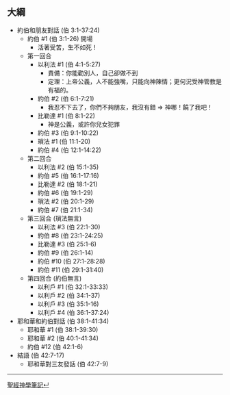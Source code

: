 ## 大綱
- 約伯和朋友對話 (伯 3:1-37:24)
	- 約伯 #1 (伯 3:1-26) 開場
		- 活著受苦，生不如死！
	- 第一回合
		- 以利法 #1 (伯 4:1-5:27)
			- 責備：你能勸別人，自己卻做不到
			- 定理：上帝公義，人不能強嘴，只能向神陳情；更何況受神管教是有福的。
		- 約伯 #2 (伯 6:1-7:21)
			- 我忍不下去了，你們不夠朋友，我沒有錯 ⇒ 神哪！饒了我吧！
		- 比勒達 #1 (伯 8:1-22)
			- 神是公義，或許你兒女犯罪
		- 約伯 #3 (伯 9:1-10:22)
		- 瑣法 #1 (伯 11:1-20)
		- 約伯 #4 (伯 12:1-14:22)
	- 第二回合
		- 以利法 #2 (伯 15:1-35)
		- 約伯 #5 (伯 16:1-17:16)
		- 比勒達 #2 (伯 18:1-21)
		- 約伯 #6 (伯 19:1-29)
		- 瑣法 #2 (伯 20:1-29)
		- 約伯 #7 (伯 21:1-34)
	- 第三回合 (瑣法無言)
		- 以利法 #3 (伯 22:1-30)
		- 約伯 #8 (伯 23:1-24:25)
		- 比勒達 #3 (伯 25:1-6)
		- 約伯 #9 (伯 26:1-14)
		- 約伯 #10 (伯 27:1-28:28)
		- 約伯 #11 (伯 29:1-31:40)
	- 第四回合 (約伯無言)
		- 以利戶 #1 (伯 32:1-33:33)
		- 以利戶 #2 (伯 34:1-37)
		- 以利戶 #3 (伯 35:1-16)
		- 以利戶 #4 (伯 36:1-37:24)
- 耶和華和約伯對話 (伯 38:1-41:34)
	- 耶和華 #1 (伯 38:1-39:30)
	- 耶和華 #2 (伯 40:1-41:34)
	- 約伯 #12 (伯 42:1-6)
- 結語 (伯 42:7-17)
	- 耶和華對三友發話 (伯 42:7-9)


---

[聖經神學筆記↵](%E8%81%96%E7%B6%93%E7%A5%9E%E5%AD%B8%E7%AD%86%E8%A8%98.md)